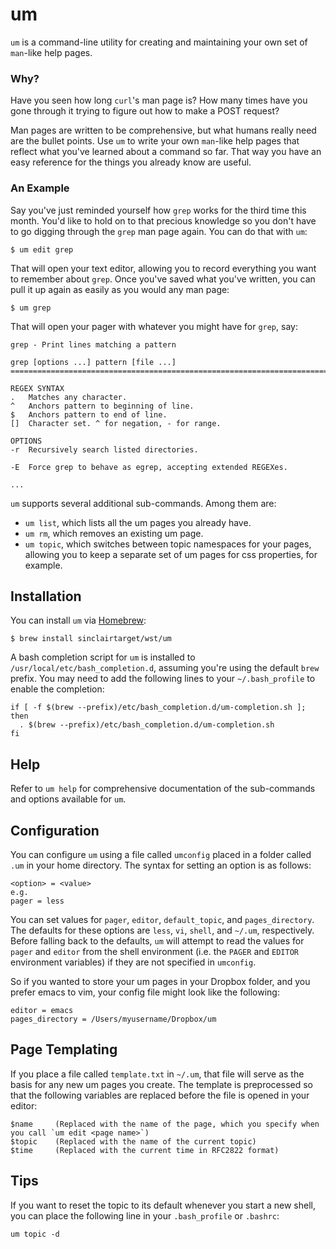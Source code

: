 # um
`um` is a command-line utility for creating and maintaining your own set of `man`-like help pages. 

### Why?
Have you seen how long `curl`'s man page is? How many times have you gone through it trying to figure out 
how to make a POST request?

Man pages are written to be comprehensive, but what humans really need are the bullet points. Use `um`
to write your own `man`-like help pages that reflect what you've learned about a command so far.
That way you have an easy reference for the things you already know are useful.

### An Example
Say you've just reminded yourself how `grep` works for the third time this month. You'd like to hold on to that precious knowledge so you don't have to go digging through the `grep` man page again. You can do that with `um`:
```
$ um edit grep
```
That will open your text editor, allowing you to record everything you want to remember about `grep`. Once you've saved what you've written, you can pull it up again as easily as you would any man page:

```
$ um grep
```
That will open your pager with whatever you might have for `grep`, say:
```
grep - Print lines matching a pattern

grep [options ...] pattern [file ...]
=======================================================================

REGEX SYNTAX
.  	Matches any character.
^  	Anchors pattern to beginning of line.
$  	Anchors pattern to end of line.
[]  Character set. ^ for negation, - for range.

OPTIONS
-r  Recursively search listed directories.

-E  Force grep to behave as egrep, accepting extended REGEXes.

...
```

`um` supports several additional sub-commands. Among them are:
* `um list`, which lists all the um pages you already have. 
* `um rm`, which removes an existing um page. 
* `um topic`, which switches between topic namespaces for your pages, allowing you to keep a separate set of um pages for
css properties, for example.

## Installation
You can install `um` via [Homebrew](http://brew.sh/):
```
$ brew install sinclairtarget/wst/um
```

A bash completion script for `um` is installed to `/usr/local/etc/bash_completion.d`, assuming you're using the default
`brew` prefix. You may need to add the following lines to your `~/.bash_profile` to enable the completion:
```
if [ -f $(brew --prefix)/etc/bash_completion.d/um-completion.sh ]; then
  . $(brew --prefix)/etc/bash_completion.d/um-completion.sh
fi
```

## Help
Refer to `um help` for comprehensive documentation of the sub-commands and options available for `um`.

## Configuration
You can configure `um` using a file called `umconfig` placed in a folder called `.um` in your home directory. The
syntax for setting an option is as follows:
```
<option> = <value>
e.g.
pager = less
```

You can set values for `pager`, `editor`, `default_topic`, and `pages_directory`. The defaults for these options are
`less`, `vi`, `shell`, and `~/.um`, respectively. Before falling back to the defaults, `um` will attempt to read 
the values for `pager` and `editor` from the shell environment (i.e. the `PAGER` and `EDITOR` environment variables) 
if they are not specified in `umconfig`.

So if you wanted to store your um pages in your Dropbox folder, and you prefer emacs to vim, your config file might look
like the following:
```
editor = emacs
pages_directory = /Users/myusername/Dropbox/um
```

## Page Templating
If you place a file called `template.txt` in `~/.um`, that file will serve as the basis for any new um pages you create.
The template is preprocessed so that the following variables are replaced before the file is opened in your editor:
```
$name     (Replaced with the name of the page, which you specify when you call `um edit <page name>`)
$topic    (Replaced with the name of the current topic)
$time     (Replaced with the current time in RFC2822 format)
```

## Tips
If you want to reset the topic to its default whenever you start a new shell,
you can place the following line in your `.bash_profile` or `.bashrc`:
```
um topic -d
```
